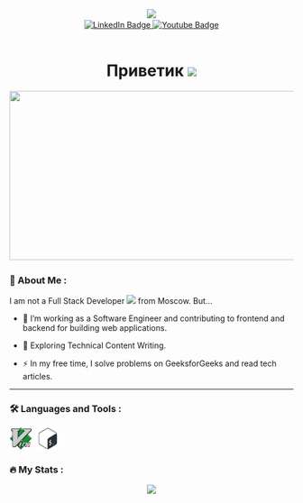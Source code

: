 <div id="header" align="center">
  <img src="https://media.giphy.com/media/LepKSZOPTF4RlpMNru/giphy.gif" width="100"/>
</div>

<div id="badges" align="center">
  <a href="your-linkedin-URL">
    <img src="https://img.shields.io/badge/LinkedIn-blue?style=for-the-badge&logo=linkedin&logoColor=white" alt="LinkedIn Badge"/>
  </a>
  <a href="your-youtube-URL">
  <img src="https://img.shields.io/badge/YouTube-red?style=for-the-badge&logo=youtube&logoColor=white" alt="Youtube Badge"/>
  </a>
</div>

<div id="viewprof" align="center">
  <img src="https://komarev.com/ghpvc/?username=KonstantinPovelirelTmbl&style=flat-square&color=blue" alt=""/>
</div>

<div id="heythere" align="center">
  <h1>
  Приветик
  <img src="https://media.giphy.com/media/hvRJCLFzcasrR4ia7z/giphy.gif" width="30px"/>
</h1>
</div>

<div align="center">
  <img src="https://media.giphy.com/media/3o6Ztft9XycEY0rv7G/giphy.gif" width="600" height="300"/>
</div>

### :whale: About Me :
I am not a Full Stack Developer <img src="https://media.giphy.com/media/WUlplcMpOCEmTGBtBW/giphy.gif" width="30"> from Moscow. But...

- :cowboy_hat_face: I’m working as a Software Engineer and contributing to frontend and backend for building web applications.

- :seedling: Exploring Technical Content Writing.

- :zap: In my free time, I solve problems on GeeksforGeeks and read tech articles.

---
### :hammer_and_wrench: Languages and Tools :
<div>
  <img src="https://github.com/devicons/devicon/blob/master/icons/vim/vim-original.svg" title="vim" alt="vim" width="40" height="40"/>&nbsp;
  <img src="https://github.com/devicons/devicon/blob/master/icons/bash/bash-original.svg" title="bash" alt="bash" width="40" height="40"/>&nbsp;
</div>

### :fire: My Stats :
<div align="center"> 
  <img src="https://github-readme-streak-stats.herokuapp.com/?user=KonstantinPovelirelTmbl&theme=garden&hide_border=true&border_radius=1&date_format=%5BY.%5Dn.j"/>
</div>
